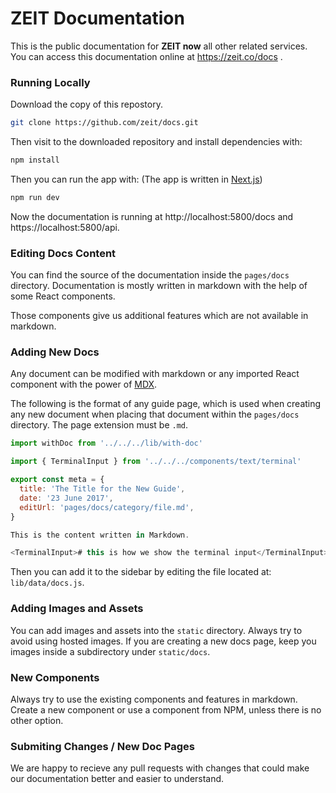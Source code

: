 # ZEIT Documentation

This is the public documentation for **ZEIT now** all other related services.<br/>
You can access this documentation online at https://zeit.co/docs .

### Running Locally

Download the copy of this repostory. 

~~~sh
git clone https://github.com/zeit/docs.git
~~~

Then visit to the downloaded repository and install dependencies with:

~~~sh
npm install 
~~~

Then you can run the app with:
(The app is written in [Next.js](https://github.com/zeit/next.js))

~~~sh
npm run dev
~~~

Now the documentation is running at http://localhost:5800/docs and https://localhost:5800/api.

### Editing Docs Content

You can find the source of the documentation inside the `pages/docs` directory. Documentation is mostly written in markdown with the help of some React components.

Those components give us additional features which are not available in markdown.

### Adding New Docs

Any document can be modified with markdown or any imported React component with the power of [MDX](https://github.com/mdx-js/mdx).

The following is the format of any guide page, which is used when creating any new document when placing that document within the `pages/docs` directory. The page extension must be `.md`.

~~~js
import withDoc from '../../../lib/with-doc'

import { TerminalInput } from '../../../components/text/terminal'

export const meta = {
  title: 'The Title for the New Guide',
  date: '23 June 2017',
  editUrl: 'pages/docs/category/file.md',
}

This is the content written in Markdown.

<TerminalInput># this is how we show the terminal input</TerminalInput>  
~~~

Then you can add it to the sidebar by editing the file located at: `lib/data/docs.js`.

### Adding Images and Assets

You can add images and assets into the `static` directory. Always try to avoid using hosted images. 
If you are creating a new docs page, keep you images inside a subdirectory under `static/docs`.

### New Components

Always try to use the existing components and features in markdown. Create a new component or use a component from NPM, unless there is no other option.

### Submiting Changes / New Doc Pages

We are happy to recieve any pull requests with changes that could make our documentation better and easier to understand.
